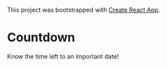 This project was bootstrapped with [Create React App](https://github.com/facebookincubator/create-react-app).

# Countdown

Know the time left to an important date!
